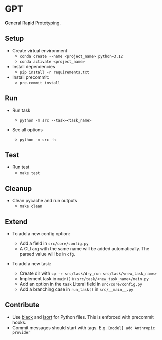 # GPT

**G**eneral Ra**p**id Proto**t**yping.

## Setup

- Create virtual environment
  - `conda create --name <project_name> python=3.12`
  - `conda activate <project_name>`
- Install dependencies
  - `pip install -r requirements.txt`
- Install precommit:
  - `pre-commit install`

## Run

- Run task
  - `python -m src --task=<task_name>`

- See all options
  - `python -m src -h`

## Test

- Run test
  - `make test`

## Cleanup

- Clean pycache and run outputs
  - `make clean`

## Extend

- To add a new config option:
  - Add a field in `src/core/config.py`
  - A CLI arg with the same name will be added automatically.
    The parsed value will be in `cfg`.

- To add a new task:
  - Create dir with `cp -r src/task/dry_run src/task/<new_task_name>`
  - Implement task in `main()` in `src/task/<new_task_name>/main.py`
  - Add an option in the `task` Literal field in `src/core/config.py`
  - Add a branching case in `run_task()` in `src/__main__.py`

## Contribute

- Use [black](https://github.com/psf/black) and
  [isort](https://github.com/PyCQA/isort) for Python files. This is enforced
  with precommit hooks.
- Commit messages should start with tags. E.g. `[model] add Anthropic provider`
